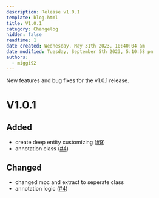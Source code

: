 ```yaml
---
description: Release v1.0.1
template: blog.html
title: V1.0.1
category: Changelog
hidden: false
readtime: 1
date created: Wednesday, May 31th 2023, 10:40:04 am
date modified: Tuesday, September 5th 2023, 5:10:58 pm
authors:
  - miggi92
---
```


New features and bug fixes for the v1.0.1 release.

# V1.0.1

## Added
- create deep entity customizing ([#9](https://github.com/miggi92/odata-fw/issues/9))
- annotation class ([#4](https://github.com/miggi92/odata-fw/issues/4))

## Changed
- changed mpc and extract to seperate class
- annotation logic ([#4](https://github.com/miggi92/odata-fw/issues/4))